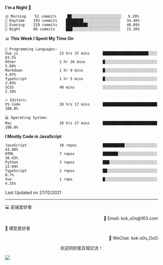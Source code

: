 <!--START_SECTION:waka-->
**I'm a Night 🦉** 

```text
🌞 Morning    52 commits     ██░░░░░░░░░░░░░░░░░░░░░░░   9.29% 
🌆 Daytime    193 commits    ████████░░░░░░░░░░░░░░░░░   34.46% 
🌃 Evening    229 commits    ██████████░░░░░░░░░░░░░░░   40.89% 
🌙 Night      86 commits     ███░░░░░░░░░░░░░░░░░░░░░░   15.36%

```


📊 **This Week I Spent My Time On** 

```text
💬 Programming Languages: 
Vue.js                   23 hrs 37 mins      █████████████████████░░░░   83.5% 
Other                    1 hr 26 mins        █░░░░░░░░░░░░░░░░░░░░░░░░   5.09% 
Markdown                 1 hr 9 mins         █░░░░░░░░░░░░░░░░░░░░░░░░   4.07% 
TypeScript               1 hr 5 mins         █░░░░░░░░░░░░░░░░░░░░░░░░   3.85% 
SCSS                     40 mins             ░░░░░░░░░░░░░░░░░░░░░░░░░   2.39%

🔥 Editors: 
VS Code                  28 hrs 17 mins      █████████████████████████   100.0%

💻 Operating System: 
Mac                      28 hrs 17 mins      █████████████████████████   100.0%

```

**I Mostly Code in JavaScript** 

```text
JavaScript               10 repos            ██████████░░░░░░░░░░░░░░░   43.48% 
HTML                     7 repos             ███████░░░░░░░░░░░░░░░░░░   30.43% 
Python                   3 repos             ███░░░░░░░░░░░░░░░░░░░░░░   13.04% 
TypeScript               2 repos             ██░░░░░░░░░░░░░░░░░░░░░░░   8.7% 
Vue                      1 repo              █░░░░░░░░░░░░░░░░░░░░░░░░   4.35%

```



 Last Updated on 27/12/2021
<!--END_SECTION:waka-->

---

💻 前端爱好者 

<p align="right">
📧 Email: kok_s0s@163.com 
</p> 

<p align="left">
🧩 模型爱好者
</p>

<p align="right">
📲 WeChat: kok-s0s_OoO
</p>


<p align="center">欢迎同好能互相交流！</p>

<img align="center"  src="https://www.kok-s0s.top/usr/uploads/2021/01/4291479694.jpg">
